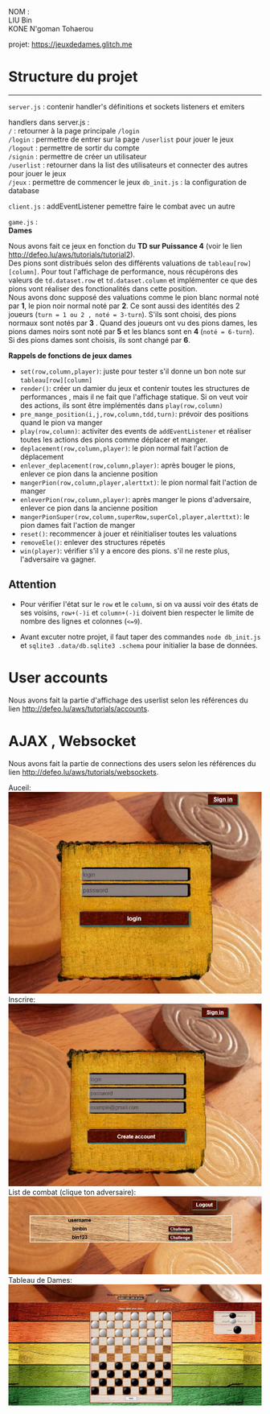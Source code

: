 NOM :  
LIU Bin  
KONE N'goman Tohaerou

projet: https://jeuxdedames.glitch.me

# Structure du projet 
------------
`server.js` : contenir handler's définitions et sockets listeners et emiters 

handlers dans server.js :  
`/` : retourner à la page principale `/login`  
`/login` : permettre de entrer sur la page `/userlist` pour jouer le jeux  
`/logout` : permettre de sortir du compte  
`/signin` : permettre de créer un utilisateur  
`/userlist` : retourner dans la list des utilisateurs et connecter des autres pour jouer le jeux  
`/jeux` : permettre de commencer le jeux
`db_init.js` : la configuration de database

`client.js` : addEventListener pemettre faire le combat avec un autre

`game.js` :  
**Dames**  

Nous avons fait ce jeux en fonction du **TD sur Puissance 4** (voir le lien <http://defeo.lu/aws/tutorials/tutorial2>).  
Des pions sont distribués selon des différents valuations de `tableau[row][column]`. 
Pour tout l'affichage de performance, nous récupérons des valeurs de `td.dataset.row` et `td.dataset.column` et implémenter ce que des pions vont réaliser des fonctionalités dans cette position.  
Nous avons donc supposé des valuations comme le pion blanc normal noté par **1**, le pion noir normal noté par **2**. Ce sont aussi des identités des 2 joueurs (`turn = 1 ou 2 , noté = 3-turn`). 
S'ils sont choisi, des pions normaux sont notés par **3** . Quand des joueurs ont vu des pions dames, les pions dames noirs sont noté par **5** et les blancs sont en **4** (`noté = 6-turn`).
Si des pions dames sont choisis, ils sont changé par **6**.  
  
**Rappels de fonctions de jeux dames**

- `set(row,column,player)`: juste pour tester s'il donne un bon note sur `tableau[row][column]`
- `render()`: créer un damier du jeux et contenir toutes les structures de performances , mais il ne fait que l'affichage statique. Si on veut voir des actions, ils sont être implémentés dans `play(row,column)`
- `pre_mange_position(i,j,row,column,tdd,turn)`: prévoir des positions quand le pion va manger 
- `play(row,column)`: activiter des events de `addEventListener` et réaliser toutes les actions des pions comme déplacer et manger.
- `deplacement(row,column,player)`: le pion normal fait l'action de déplacement
- `enlever_deplacement(row,column,player)`: après bouger le pions, enlever ce pion dans la ancienne position  
- `mangerPion(row,column,player,alerttxt)`: le pion normal fait l'action de manger
- `enleverPion(row,column,player)`: après manger le pions d'adversaire, enlever ce pion dans la ancienne position  
- `mangerPionSuper(row,column,superRow,superCol,player,alerttxt)`: le pion dames fait l'action de manger
- `reset()`: recommencer à jouer et réinitialiser toutes les valuations
- `removeEle()`: enlever des structures répetés
- `win(player)`: vérifier s'il y a encore des pions. s'il ne reste plus, l'adversaire va gagner.

**Attention**  
------------
- Pour vérifier l'état sur le `row` et le `column`, si on va aussi voir des états de ses voisins, `row+(-)i` et `column+(-)i` doivent bien respecter le limite de nombre des lignes et colonnes (`<=9`).

- Avant excuter notre projet, il faut taper des commandes `node db_init.js` et `sqlite3 .data/db.sqlite3 .schema` pour initialier la base de données.

# User accounts

Nous avons fait la partie d'affichage des userlist selon les références du lien <http://defeo.lu/aws/tutorials/accounts>.

# AJAX , Websocket

Nous avons fait la partie de connections des users selon les références du lien  <http://defeo.lu/aws/tutorials/websockets>.

Auceil:
![xgcalendar screenshot1](1.jpg) 
Inscrire:
![xgcalendar screenshot1](2.jpg) 
List de combat (clique ton adversaire):
![xgcalendar screenshot1](3.jpg) 
Tableau de Dames:
![xgcalendar screenshot1](4.jpg) 

